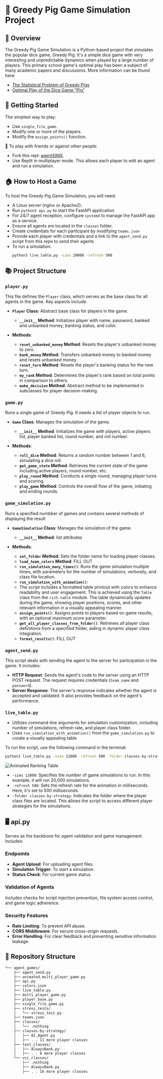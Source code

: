 # 🐷 Greedy Pig Game Simulation Project

## 🌟 Overview
The Greedy Pig Game Simulation is a Python-based project that simulates the popular dice game, Greedy Pig. It's a simple dice game with very interesting and unpredictable dynamics when played by a large number of players. This primary school game's optimal play has been a subject of many academic papers and discussions. More information can be found here:

- [The Statistical Problem of Greedy Pigs](https://www.smh.com.au/education/the-statistical-problem-of-greedy-pigs-20140728-3cpk8.html)
- [Optimal Play of the Dice Game "Pig"](https://cupola.gettysburg.edu/cgi/viewcontent.cgi?article=1003&context=csfac)

## 🚀 Getting Started
The simplest way to play:
- Use `single_file_game`.
- Modify one or more of the players.
- Modify the `assign_points()` function.

👥 To play with friends or against other people:
- Fork this repl: [agentSIMX](https://replit.com/@SanjinDedic/agentSIMX).
- Use Replit in multiplayer mode. This allows each player to edit an agent and run a simulation.

## 🏠 How to Host a Game
To host the Greedy Pig Game Simulation, you will need:
- A Linux server (nginx or Apache2).
- Run `python3 api.py` to start the FastAPI application.
- For 24/7 agent reception, configure `systemd` to manage the FastAPI app as a service.
- Ensure all agents are located in the `classes` folder.
- Create credentials for each participant by modifying `teams.json`
- Provide each player with credentials and a link to the `agent_send.py` script from this repo to send their agents
- To run a simulation:
  ```bash
  python3 live_table.py -sims 20000 -refresh 500
  ```

## 📚 Project Structure


### `player.py`
This file defines the `Player` class, which serves as the base class for all agents in the game. Key aspects include:

- **`Player` Class**: Abstract base class for players in the game.
  - **`__init__` Method**: Initializes player with name, password, banked and unbanked money, banking status, and color.

- **Methods**:
  - **`reset_unbanked_money` Method**: Resets the player's unbanked money to zero.
  - **`bank_money` Method**: Transfers unbanked money to banked money and resets unbanked money.
  - **`reset_turn` Method**: Resets the player's banking status for the new turn.
  - **`my_rank` Method**: Determines the player's rank based on total points in comparison to others.
  - **`make_decision` Method**: Abstract method to be implemented in subclasses for player decision-making.


### `game.py`
Runs a single game of Greedy Pig. It needs a list of player objects to run.

- **`Game` Class**: Manages the simulation of the game.
  - **`__init__` Method**: Initializes the game with players, active players list, player banked list, round number, and roll number.

- **Methods**:
  - **`roll_dice` Method**: Returns a random number between 1 and 6, simulating a dice roll.
  - **`get_game_state` Method**: Retrieves the current state of the game including active players, round number, etc.
  - **`play_round` Method**: Conducts a single round, managing player turns and scoring.
  - **`play_game` Method**: Controls the overall flow of the game, initiating and ending rounds.


### `game_simulation.py`
Runs a specified numbber of games and contains several methods of displaying the result

- **`GameSimulation` Class**: Manages the simulation of the game.
  - **`__init__` Method**: list attributes

- **Methods**:
  - **`set_folder` Method**: Sets the folder name for loading player classes.
  - **`load_team_colors` Method**: FILL OUT
  - **`run_simulation_many_times()`**: Runs the game simulation multiple times, with parameters for the number of simulations, verbosity, and class file location.
  - **`run_simulation_with_animation()`**:
  - The script includes a formatted table printout with colors to enhance readability and user engagement. This is achieved using the `Table` class from the `rich.table` module. The table dynamically updates during the game, showing player positions, scores, and other relevant information in a visually appealing manner.
  - **`assign_points()`**: Assigns points to players based on game results, with an optional maximum score parameter.
  - **`get_all_player_classes_from_folder()`**: Retrieves all player class definitions from a specified folder, aiding in dynamic player class integration.
  - **`format_results()`**: FILL OUT


### `agent_send.py`

This script deals with sending the agent to the server for participation in the game. It includes:

- **HTTP Request**: Sends the agent's code to the server using an HTTP POST request. The request requires credentials (`team_name` and `password`).
- **Server Response**: The server's response indicates whether the agent is accepted and validated. It also provides feedback on the agent's performance.

### `live_table.py`

- Utilizes command-line arguments for simulation customization, including number of simulations, refresh rate, and player class folder.
- Uses `run_simulation_with_animation()` from the `game_simulation.py` to create a visually appealing table

To run the script, use the following command in the terminal:

```bash
python3 live_table.py -sims 12000 -refresh 500 -folder classes-by-strategy
```
![Animated Ranking Table](table.PNG)

- `-sims 12000`: Specifies the number of game simulations to run. In this example, it will run 20,000 simulations.
- `-refresh 500`: Sets the refresh rate for the animation in milliseconds. Here, it's set to 500 milliseconds.
- `-folder classes-by-strategy`: Indicates the folder where the player class files are located. This allows the script to access different player strategies for the simulations.


## 🖥️ api.py
Serves as the backbone for agent validation and game management. Includes:

### Endpoints
- **Agent Upload**: For uploading agent files.
- **Simulation Trigger**: To start a simulation.
- **Status Check**: For current game status.

### Validation of Agents
Includes checks for script injection prevention, file system access control, and game logic adherence.

### Security Features
- **Rate Limiting**: To prevent API abuse.
- **CORS Middleware**: For secure cross-origin requests.
- **Error Handling**: For clear feedback and preventing sensitive information leakage.

## 📁 Repository Structure

```sh
└── agent_games/
    ├── agent_send.py
    ├── animated_multi_player_game.py
    ├── api.py
    ├── colors.json
    ├── live_table.py
    ├── multi_player_game.py
    ├── player_base.py
    ├── single_file_game.py
    ├── stress_tests/
    │   └── stress_test.py
    ├── teams.json
    ├── classes/
    │   └── .nothing
    ├── classes-by-strategy/
    │   ├── AI_Agent.py
    │   ├── . . 11 more player classes
    ├── test_classes/
    │   ├── AlwaysBank.py
    │   ├── . . 8 more player classes
    └── vcc_classes/
        ├── .nothing
        ├── AlwaysBank.py
        ├── . . 16 more player classes
```